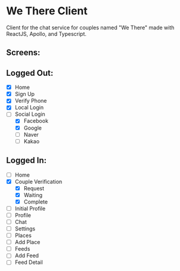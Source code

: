 # We There Client

Client for the chat service for couples named "We There" made with ReactJS, Apollo, and Typescript.


## Screens:

## Logged Out:

- [x] Home
- [x] Sign Up
- [x] Verify Phone
- [x] Local Login
- [ ] Social Login
  - [x] Facebook
  - [x] Google
  - [ ] Naver
  - [ ] Kakao

## Logged In:

- [ ] Home
- [x] Couple Verification
  - [x] Request
  - [x] Waiting
  - [x] Complete
- [ ] Initial Profile
- [ ] Profile
- [ ] Chat
- [ ] Settings
- [ ] Places
- [ ] Add Place
- [ ] Feeds
- [ ] Add Feed
- [ ] Feed Detail
